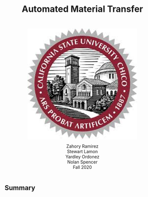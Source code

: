 <div align="center"> <h1> Automated Material Transfer </h1> <br/>
<img src = "PR/Pictures/Chico emblem.jpg" height = "360px" style="margin:10px 10px"> <br/>
 Zahory Ramirez <br/> Stewart Lamon <br/> Yardley Ordonez <br/> Nolan Spencer <br/> Fall 2020 </div> <br/>

## Summary 
